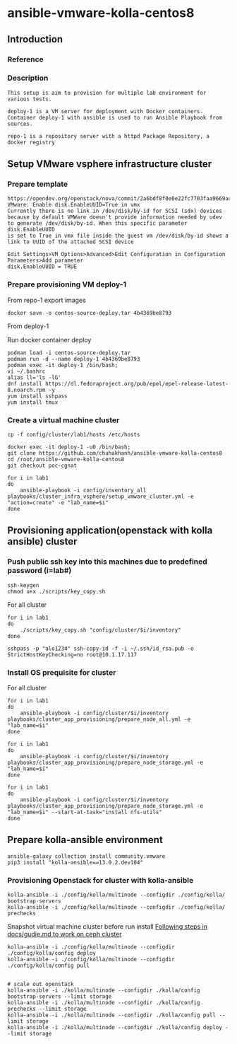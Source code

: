 # ansible-vmware-kolla-centos8

## Introduction

### Reference


### Description

    This setup is aim to provision for multiple lab environment for various tests. 

    deploy-1 is a VM server for deployment with Docker containers. Container deploy-1 with ansible is used to run Ansible Playbook from sources.

    repo-1 is a repository server with a httpd Package Repository, a docker registry  

## Setup VMware vsphere infrastructure cluster

### Prepare template 

    https://opendev.org/openstack/nova/commit/2a6bdf8f0e0e22fc7703faa9669ace7380dc73c3
    VMware: Enable disk.EnableUUID=True in vmx
    Currently there is no link in /dev/disk/by-id for SCSI (sdx) devices because by default VMWare doesn't provide information needed by udev to generate /dev/disk/by-id. When this specific parameter disk.EnableUUID
    is set to True in vmx file inside the guest vm /dev/disk/by-id shows a link to UUID of the attached SCSI device

    Edit Settings>VM Options>Advanced>Edit Configuration in Configuration Parameters>Add parameter
    disk.EnableUUID = TRUE
          
### Prepare provisioning VM deploy-1

From repo-1 export images

    docker save -o centos-source-deploy.tar 4b4369be8793

From deploy-1 

Run docker container deploy

    podman load -i centos-source-deploy.tar
    podman run -d --name deploy-1 4b4369be8793
    podman exec -it deploy-1 /bin/bash; 
    vi ~/.bashrc 
    alias ll='ls -lG'
    dnf install https://dl.fedoraproject.org/pub/epel/epel-release-latest-8.noarch.rpm -y
    yum install sshpass
    yum install tmux

### Create a virtual machine cluster

    cp -f config/cluster/lab1/hosts /etc/hosts

    docker exec -it deploy-1 -u0 /bin/bash;
    git clone https://github.com/chuhakhanh/ansible-vmware-kolla-centos8
    cd /root/ansible-vmware-kolla-centos8
    git checkout poc-cgnat

    for i in lab1 
    do
        ansible-playbook -i config/inventory_all playbooks/cluster_infra_vsphere/setup_vmware_cluster.yml -e "action=create" -e "lab_name=$i"
    done

## Provisioning application(openstack with kolla ansible) cluster

### Push public ssh key into this machines due to predefined password (i=lab#)
    
    ssh-keygen
    chmod u+x ./scripts/key_copy.sh
    
For all cluster 
    
    for i in lab1
    do
        ./scripts/key_copy.sh "config/cluster/$i/inventory"
    done
    
    sshpass -p "alo1234" ssh-copy-id -f -i ~/.ssh/id_rsa.pub -o StrictHostKeyChecking=no root@10.1.17.117
    
### Install OS prequisite for cluster

For all cluster 

    for i in lab1 
    do
        ansible-playbook -i config/cluster/$i/inventory playbooks/cluster_app_provisioning/prepare_node_all.yml -e "lab_name=$i"
    done

    for i in lab1 
    do
        ansible-playbook -i config/cluster/$i/inventory playbooks/cluster_app_provisioning/prepare_node_storage.yml -e "lab_name=$i"
    done

    for i in lab1 
    do
        ansible-playbook -i config/cluster/$i/inventory playbooks/cluster_app_provisioning/prepare_node_storage.yml -e "lab_name=$i" --start-at-task="install nfs-utils"
    done

## Prepare kolla-ansible environment

    ansible-galaxy collection install community.vmware
    pip3 install "kolla-ansible==13.0.2.dev104"

### Provisioning Openstack for cluster with kolla-ansible

    kolla-ansible -i ./config/kolla/multinode --configdir ./config/kolla/ bootstrap-servers
    kolla-ansible -i ./config/kolla/multinode --configdir ./config/kolla/ prechecks

Snapshot virtual machine cluster before run install 
    [Following steps in docs/gudie.md to work on ceph cluster](docs/guide.md)
  

    kolla-ansible -i ./config/kolla/multinode --configdir ./config/kolla/config deploy
    kolla-ansible -i ./config/kolla/multinode --configdir ./config/kolla/config pull


    # scale out openstack
    kolla-ansible -i ./kolla/multinode --configdir ./kolla/config bootstrap-servers --limit storage
    kolla-ansible -i ./kolla/multinode --configdir ./kolla/config prechecks --limit storage
    kolla-ansible -i ./kolla/multinode --configdir ./kolla/config pull --limit storage
    kolla-ansible -i ./kolla/multinode --configdir ./kolla/config deploy --limit storage
